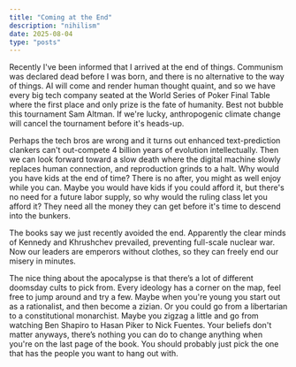 ```yaml
---
title: "Coming at the End"
description: "nihilism"
date: 2025-08-04
type: "posts"
---
```


Recently I've been informed that I arrived at the end of things. Communism was declared dead before I was born, and there is no alternative to the way of things. AI will come and render human thought quaint, and so we have every big tech company seated at the World Series of Poker Final Table where the first place and only prize is the fate of humanity. Best not bubble this tournament Sam Altman. If we're lucky, anthropogenic climate change will cancel the tournament before it's heads-up.

Perhaps the tech bros are wrong and it turns out enhanced text-prediction clankers can't out-compete 4 billion years of evolution intellectually. Then we can look forward toward a slow death where the digital machine slowly replaces human connection, and reproduction grinds to a halt. Why would you have kids at the end of time? There is no after, you might as well enjoy while you can. Maybe you would have kids if you could afford it, but there's no need for a future labor supply, so why would the ruling class let you afford it? They need all the money they can get before it's time to descend into the bunkers.

The books say we just recently avoided the end. Apparently the clear minds of Kennedy and Khrushchev prevailed, preventing full-scale nuclear war. Now our leaders are emperors without clothes, so they can freely end our misery in minutes.

The nice thing about the apocalypse is that there’s a lot of different doomsday cults to pick from. Every ideology has a corner on the map, feel free to jump around and try a few. Maybe when you're young you start out as a rationalist, and then become a zizian. Or you could go from a libertarian to a constitutional monarchist. Maybe you zigzag a little and go from watching Ben Shapiro to Hasan Piker to Nick Fuentes. Your beliefs don't matter anyways, there’s nothing you can do to change anything when you're on the last page of the book. You should probably just pick the one that has the people you want to hang out with.